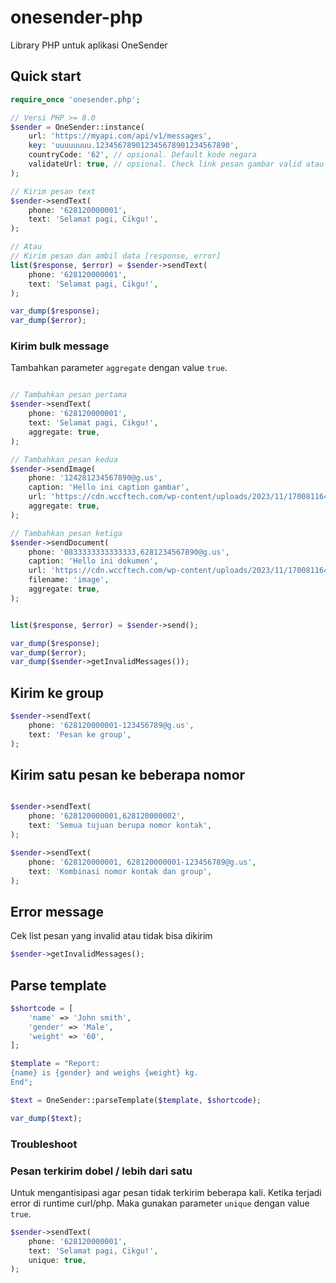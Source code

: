 # onesender-php
Library PHP untuk aplikasi OneSender


## Quick start

```PHP
require_once 'onesender.php';

// Versi PHP >= 8.0
$sender = OneSender::instance(
    url: 'https://myapi.com/api/v1/messages',
    key: 'uuuuuuuu.123456789012345678901234567890',
    countryCode: '62', // opsional. Default kode negara
    validateUrl: true, // opsional. Check link pesan gambar valid atau tidak
);

// Kirim pesan text
$sender->sendText(
    phone: '628120000001',
    text: 'Selamat pagi, Cikgu!',
);

// Atau
// Kirim pesan dan ambil data [response, error]
list($response, $error) = $sender->sendText(
    phone: '628120000001',
    text: 'Selamat pagi, Cikgu!',
);

var_dump($response);
var_dump($error);
```

### Kirim bulk message

Tambahkan parameter `aggregate` dengan value `true`.

```PHP

// Tambahkan pesan pertama
$sender->sendText(
    phone: '628120000001',
    text: 'Selamat pagi, Cikgu!',
    aggregate: true,
);

// Tambahkan pesan kedua
$sender->sendImage(
    phone: '124281234567890@g.us',
    caption: 'Hello ini caption gambar',
    url: 'https://cdn.wccftech.com/wp-content/uploads/2023/11/1700811649860-1-728x380.jpeg',
    aggregate: true,
);

// Tambahkan pesan ketiga
$sender->sendDocument(
    phone: '0833333333333333,6281234567890@g.us',
    caption: 'Hello ini dokumen',
    url: 'https://cdn.wccftech.com/wp-content/uploads/2023/11/1700811649860-1-728x380.jpeg',
    filename: 'image',
    aggregate: true,
);


list($response, $error) = $sender->send();

var_dump($response);
var_dump($error);
var_dump($sender->getInvalidMessages());
```

## Kirim ke group
```PHP
$sender->sendText(
    phone: '628120000001-123456789@g.us',
    text: 'Pesan ke group',
);
```


## Kirim satu pesan ke beberapa nomor
```PHP

$sender->sendText(
    phone: '628120000001,628120000002',
    text: 'Semua tujuan berupa nomor kontak',
);

$sender->sendText(
    phone: '628120000001, 628120000001-123456789@g.us',
    text: 'Kombinasi nomor kontak dan group',
);
```

## Error message
Cek list pesan yang invalid atau tidak bisa dikirim

```PHP
$sender->getInvalidMessages();
```

## Parse template
```PHP
$shortcode = [
    'name' => 'John smith',
    'gender' => 'Male',
    'weight' => '60',
];

$template = "Report:
{name} is {gender} and weighs {weight} kg.
End";

$text = OneSender::parseTemplate($template, $shortcode);

var_dump($text);

```

### Troubleshoot

### Pesan terkirim dobel / lebih dari satu
Untuk mengantisipasi agar pesan tidak terkirim beberapa kali. Ketika terjadi error di runtime curl/php. Maka gunakan parameter `unique` dengan value `true`.

```PHP
$sender->sendText(
    phone: '628120000001',
    text: 'Selamat pagi, Cikgu!',
    unique: true,
);
``` 
